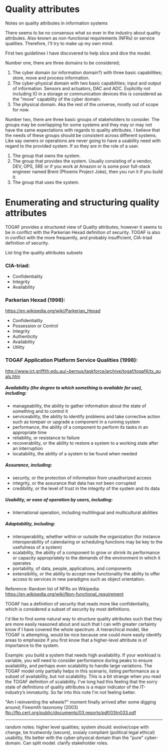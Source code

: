 # Quality attributes
Notes on quality attributes in information systems

There seems to be no consensus what so ever in the industry about quality attributes. Also known as non-functional requirements (NFRs) or service qualities. Therefore, I'll try to make up my own mind.

First two guidelines I have discovered to help slice and dice the model.

Number one, there are three domains to be considered;
1) The cyber domain (or information domain?) with three basic capabilities; store, move and process information.
2) The cyber-physical domain with two basic capabilities; input and output of information. Sensors and actuators, DAC and ADC. Explicitly not including IO in a storage or communication devices this is considered as the "move" capability of the cyber domain.
3) The physical domain. Aka the rest of the universe, mostly out of scope for now.

Number two, there are three basic groups of stakeholders to consider. The groups may be overlapping for some systems and they may or may not have the same expectations with regards to quality attributes. I believe that the needs of these groups should be consistent across different systems. Like say owners or operations are never going to have a usability need with regard to the provided system. If so they are in the role of a user.
1) The group that owns the system.
2) The group that provides the system. Usually consisting of a vendor, DEV, OPS, SRE or if you work at Amazon or is some poor full-stack engineer named Brent (Phoenix Project Joke), then you run it if you build it.
3) The group that uses the system.

# Enumerating and structuring quality attributes

TOGAF provides a structured view of Quality attributes, however it seems to be in conflict with the Parkerian Hexad definition of security. TOGAF is also in conflict with the more frequently, and probably insufficient, CIA-triad definition of security.

List ting the quality attributes subsets

### CIA-triad:
- Confidentiality
- Integrity
- Availability

### Parkerian Hexad (1998):
https://en.wikipedia.org/wiki/Parkerian_Hexad
- Confidentiality
- Possession or Control
- Integrity
- Authenticity
- Availability
- Utility

### TOGAF Application Platform Service Qualities (1998):
http://www.ict.griffith.edu.au/~bernus/taskforce/archive/togaf/togaf4/tx_quals.htm
##### Availability (the degree to which something is available for use), including:
* manageability, the ability to gather information about the state of something and to control it
* serviceability, the ability to identify problems and take corrective action such as torepair or upgrade a component in a running system
* performance, the ability of a component to perform its tasks in an appropriate time
* reliability, or resistance to failure
* recoverability, or the ability to restore a system to a working state after an interruption
* locatability, the ability of a system to be found when needed
##### Assurance, including:
* security, or the protection of information from unauthorized access
* integrity, or the assurance that data has not been corrupted
* credibility, or the level of trust in the integrity of the system and its data
##### Usability, or ease of operation by users, including:
* International operation, including multilingual and multicultural abilities
##### Adaptability, including:
* interoperability, whether within or outside the organization (for instance interoperability of calendaring or scheduling functions may be key to the usefulness of a system)
* scalability, the ability of a component to grow or shrink its performance or capacity appropriately to the demands of the environment in which it operates
* portability, of data, people, applications, and components
* extensibility, or the ability to accept new functionality the ability to offer access to services in new paradigms such as object orientation.

Reference:
Random list of NFRs on Wikipedia:
https://en.wikipedia.org/wiki/Non-functional_requirement

TOGAF has a definition of security that reads more like confidentiality, which is considered a subset of security by most definitions.

I'd like to find some natural way to structure quality attributes such that they are more easily reasoned about and such that I can with greater certainty know if I have covered the whole spectrum. A hierarchical model, like TOGAF is attempting, would be nice because one could more easily identify areas to emphasize if you first know that a higher-level attribute is of importance to the system.

Example: you build a system that needs high availability. If your workload is variable, you will need to consider performance during peaks to ensure availability, and perhaps even scalability to handle large variations. The TOGAF model only partially helps in this scenario, listing performance as a subset of availability, but not scalability. This is a bit strange when you read the TOGAF definition of scalability. I've long had this feeling that the sorry state of definitions of quality attributes is a major indicator of the IT-industry’s immaturity. So far into this note I'm not feeling better.

"Am I reinventing the wheele?" moment finally arrived after some digging around;
Firesmith taxonomy (2003)
ftp://ftp.cert.org/public/documents/03.reports/pdf/03tn033.pdf

---
random notes:
higher level qualities; system should: evolve/cope with change, be trustwordy (secure), sosialy compliant (political legal ethical)
usability, fits better with the cyber-physical domain than the "pure" cyber-domain. Can split model.
clarify stakeholder roles.
